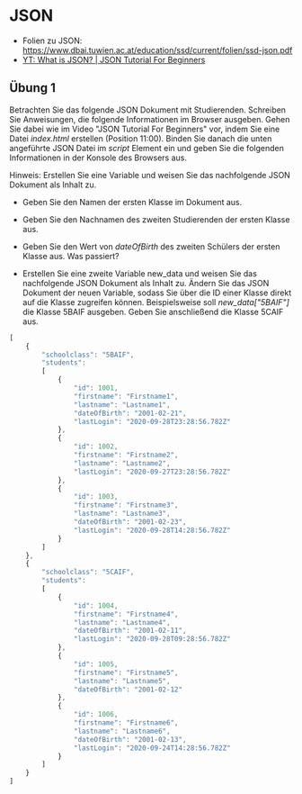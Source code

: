 # JSON

- Folien zu JSON: https://www.dbai.tuwien.ac.at/education/ssd/current/folien/ssd-json.pdf
- [YT: What is JSON? | JSON Tutorial For Beginners](https://www.youtube.com/watch?v=uw_rP5bV9r0)

## Übung 1

Betrachten Sie das folgende JSON Dokument mit Studierenden. Schreiben Sie Anweisungen, die folgende
Informationen im Browser ausgeben. Gehen Sie dabei wie im Video "JSON Tutorial For Beginners" vor,
indem Sie eine Datei *index.html* erstellen (Position 11:00). Binden Sie danach die unten angeführte JSON Datei 
im *script* Element ein und geben Sie die folgenden Informationen in der Konsole des Browsers aus.

Hinweis: Erstellen Sie eine Variable und weisen Sie das nachfolgende JSON Dokument als Inhalt zu.

- Geben Sie den Namen der ersten Klasse im Dokument aus.
- Geben Sie den Nachnamen des zweiten Studierenden der ersten Klasse aus.
- Geben Sie den Wert von *dateOfBirth* des zweiten Schülers der ersten Klasse aus. Was passiert?

- Erstellen Sie eine zweite Variable new_data und weisen Sie das nachfolgende JSON Dokument als Inhalt zu. Ändern Sie das JSON Dokument der neuen Variable, sodass Sie über die ID einer Klasse direkt auf die Klasse zugreifen können. Beispielsweise soll *new_data["5BAIF"]* die Klasse 5BAIF ausgeben. Geben Sie anschließend die Klasse 5CAIF aus.

```javascript
[
    {
        "schoolclass": "5BAIF",
        "students":
        [
            {
                "id": 1001,
                "firstname": "Firstname1",
                "lastname": "Lastname1",
                "dateOfBirth": "2001-02-21",
                "lastLogin": "2020-09-28T23:28:56.782Z"
            },
            {
                "id": 1002,
                "firstname": "Firstname2",
                "lastname": "Lastname2",
                "lastLogin": "2020-09-27T23:28:56.782Z"
            },
            {
                "id": 1003,
                "firstname": "Firstname3",
                "lastname": "Lastname3",
                "dateOfBirth": "2001-02-23",
                "lastLogin": "2020-09-28T14:28:56.782Z"
            }
        ]
    },
    {
        "schoolclass": "5CAIF",
        "students":
        [
            {
                "id": 1004,
                "firstname": "Firstname4",
                "lastname": "Lastname4",
                "dateOfBirth": "2001-02-11",
                "lastLogin": "2020-09-28T09:28:56.782Z"
            },
            {
                "id": 1005,
                "firstname": "Firstname5",
                "lastname": "Lastname5",
                "dateOfBirth": "2001-02-12"
            },
            {
                "id": 1006,
                "firstname": "Firstname6",
                "lastname": "Lastname6",
                "dateOfBirth": "2001-02-13",
                "lastLogin": "2020-09-24T14:28:56.782Z"
            }
        ]
    }
]
```
